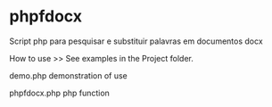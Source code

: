 # phpfdocx
Script php para pesquisar e substituir palavras em documentos docx

How to use >> 
See examples in the Project folder.

demo.php
demonstration of use

phpfdocx.php
php function
